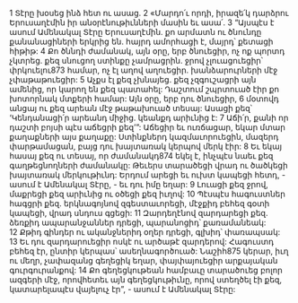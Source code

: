 1 Տէրը խօսեց ինձ հետ ու ասաց. 2 «Մարդո՛ւ որդի, իրազե՛կ դարձրու Երուսաղէմին իր անօրէնութիւնների մասին եւ ասա՛. 3 “Այսպէս է ասում Ամենակալ Տէրը Երուսաղէմին. քո արմատն ու ծնունդը քանանացիների երկրից են. հայրդ ամորհացի է, մայրդ՝ քետացի հիթիթ: 4 Քո ծննդի ժամանակ, այն օրը, երբ ծնուեցիր, ոչ ոք պորտդ չկտրեց. քեզ սնուցող ստինքը չամրացրին. ջրով չլուացուեցիր՝ փրկուելու873 համար, ոչ էլ աղով աղուեցիր. խանձարուրների մէջ չփաթաթուեցիր: 5 Աչքս էլ քեզ չխնայեց. քեզ չզգուշացրի այն ամենից, որ կարող են քեզ պատահել: Դաշտում շպրտուած էիր քո խոտորնակ մտքերի համար: Այն օրը, երբ դու ծնուեցիր, 6 մօտովդ անցայ ու քեզ արեան մէջ թաթախուած տեսայ: Ասացի քեզ՝ ‘Կենդանացի՛ր արեանդ միջից. կեանքդ արիւնից է: 7 Աճի՛ր, քանի որ դաշտի բոյսի պէս աճեցրի քեզ’”: Աճեցիր եւ ուռճացար, եկար մտար քաղաքների այս քաղաքը: Ստինքներդ կազմաւորուեցին, մազերդ փարթամացան, բայց դու խայտառակ կերպով մերկ էիր: 8 Եւ եկայ հասայ քեզ ու տեսայ, որ ժամանակդ874 եկել է, ինչպէս նաեւ քեզ գաղթեցնողների ժամանակը: Թեւերս տարածեցի վրադ ու ծածկեցի խայտառակ մերկութիւնդ: Երդում արեցի եւ ուխտ կապեցի հետդ, - ասում է Ամենակալ Տէրը, - եւ դու իմը եղար: 9 Լուացի քեզ ջրով, մաքրեցի քեզ արիւնից ու օծեցի քեզ իւղով: 10 Պէսպէս հագուստներ հագցրի քեզ. երկնագոյնով զգեստաւորեցի, մէջքիդ բեհեզ գօտի կապեցի, վրադ սնդուս գցեցի: 11 Զարդեղէնով զարդարեցի քեզ. ձեռքիդ ապարանջաններ դրեցի, պարանոցիդ՝ քառամանեակ: 12 Քթիդ գինդեր ու ականջներիդ օղեր դրեցի, գլխիդ՝ փառապսակ: 13 Եւ դու զարդարուեցիր ոսկէ ու արծաթէ զարդերով: Հագուստդ բեհեզ էր, ընտիր կերպաս՝ ասեղնագործուած: Նաշիհ875 կերար, իւղ ու մեղր, չափազանց գեղեցիկ եղար, փայփայուեցիր արքայական գուրգուրանքով: 14 Քո գեղեցկութեան համբաւը տարածուեց բոլոր ազգերի մէջ, որովհետեւ այն գեղեցկութիւնը, որով ստեղծել էի քեզ, կատարելապէս վայելուչ էր”, - ասում է Ամենակալ Տէրը:
